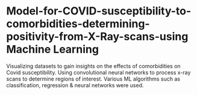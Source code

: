 # Model-for-COVID-susceptibility-to-comorbidities-determining-positivity-from-X-Ray-scans-using Machine Learning

Visualizing datasets to gain insights on the effects of comorbidities on Covid susceptibility. 
Using convolutional neural networks to process x-ray scans to determine regions of interest. 
Various ML algorithms such as classification, regression & neural networks were used.
